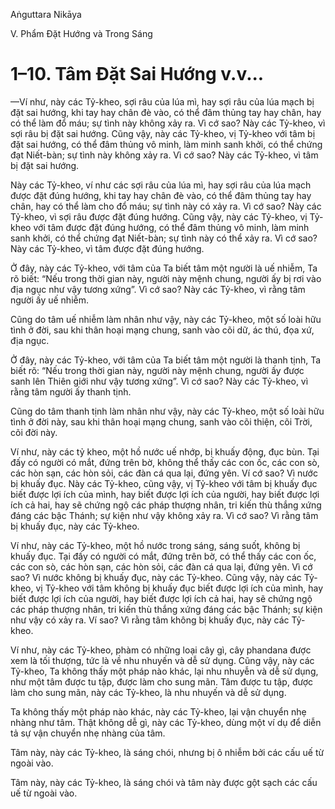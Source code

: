 Aṅguttara Nikāya

V. Phẩm Ðặt Hướng và Trong Sáng

# 1–10. Tâm Ðặt Sai Hướng v.v...

—Ví như, này các Tỷ-kheo, sợi râu của lúa mì, hay sợi râu của lúa mạch bị đặt sai hướng, khi tay hay chân đè vào, có thể đâm thủng tay hay chân, hay có thể làm đổ máu; sự tình này không xảy ra. Vì cớ sao? Này các Tỷ-kheo, vì sợi râu bị đặt sai hướng. Cũng vậy, này các Tỷ-kheo, vị Tỷ-kheo với tâm bị đặt sai hướng, có thể đâm thủng vô minh, làm minh sanh khởi, có thể chứng đạt Niết-bàn; sự tình này không xảy ra. Vì cớ sao? Này các Tỷ-kheo, vì tâm bị đặt sai hướng.

Này các Tỷ-kheo, ví như các sợi râu của lúa mì, hay sợi râu của lúa mạch được đặt đúng hướng, khi tay hay chân đè vào, có thể đâm thủng tay hay chân, hay có thể làm cho đổ máu; sự tình này có xảy ra. Vì cớ sao? Này các Tỷ-kheo, vì sợi râu được đặt đúng hướng. Cũng vậy, này các Tỷ-kheo, vị Tỷ-kheo với tâm được đặt đúng hướng, có thể đâm thủng vô minh, làm minh sanh khởi, có thể chứng đạt Niết-bàn; sự tình này có thể xảy ra. Vì cớ sao? Này các Tỷ-kheo, vì tâm được đặt đúng hướng.

Ở đây, này các Tỷ-kheo, với tâm của Ta biết tâm một người là uế nhiễm, Ta rõ biết: “Nếu trong thời gian này, người này mệnh chung, người ấy bị rơi vào địa ngục như vậy tương xứng”. Vì cớ sao? Này các Tỷ-kheo, vì rằng tâm người ấy uế nhiễm.

Cũng do tâm uế nhiễm làm nhân như vậy, này các Tỷ-kheo, một số loài hữu tình ở đời, sau khi thân hoại mạng chung, sanh vào cõi dữ, ác thú, đọa xứ, địa ngục.

Ở đây, này các Tỷ-kheo, với tâm của Ta biết tâm một người là thanh tịnh, Ta biết rõ: “Nếu trong thời gian này, người này mệnh chung, người ấy được sanh lên Thiên giới như vậy tương xứng”. Vì cớ sao? Này các Tỷ-kheo, vì rằng tâm người ấy thanh tịnh.

Cũng do tâm thanh tịnh làm nhân như vậy, này các Tỷ-kheo, một số loài hữu tình ở đời này, sau khi thân hoại mạng chung, sanh vào cõi thiện, cõi Trời, cõi đời này.

Ví như, này các tỷ kheo, một hồ nước uế nhớp, bị khuấy động, đục bùn. Tại đấy có người có mắt, đứng trên bờ, không thể thấy các con ốc, các con sò, các hòn sạn, các hòn sỏi, các đàn cá qua lại, đứng yên. Ví cớ sao? Vì nước bị khuấy đục. Này các Tỷ-kheo, cũng vậy, vị Tỷ-kheo với tâm bị khuấy đục biết được lợi ích của mình, hay biết được lợi ích của người, hay biết được lợi ích cả hai, hay sẽ chứng ngộ các pháp thượng nhân, tri kiến thù thắng xứng đáng các bậc Thánh; sự kiện như vậy không xảy ra. Vì cớ sao? Vì rằng tâm bị khuấy đục, này các Tỷ-kheo.

Ví như, này các Tỷ-kheo, một hồ nước trong sáng, sáng suốt, không bị khuấy đục. Tại đấy có người có mắt, đứng trên bờ, có thể thấy các con ốc, các con sò, các hòn sạn, các hòn sỏi, các đàn cá qua lại, đứng yên. Vì cớ sao? Vì nước không bị khuấy đục, này các Tỷ-kheo. Cũng vậy, này các Tỷ-kheo, vị Tỷ-kheo với tâm không bị khuấy đục biết được lợi ích của mình, hay biết được lợi ích của người, hay biết được lợi ích cả hai, hay sẽ chứng ngộ các pháp thượng nhân, tri kiến thù thắng xứng đáng các bậc Thánh; sự kiện như vậy có xảy ra. Ví sao? Vì rằng tâm không bị khuấy đục, này các Tỷ-kheo.

Ví như, này các Tỷ-kheo, phàm có những loại cây gì, cây phandana được xem là tối thượng, tức là về nhu nhuyến và dễ sử dụng. Cũng vậy, này các Tỷ-kheo, Ta không thấy một pháp nào khác, lại nhu nhuyễn và dễ sử dụng, như một tâm được tu tập, được làm cho sung mãn. Tâm được tu tập, được làm cho sung mãn, này các Tỷ-kheo, là nhu nhuyến và dễ sử dụng.

Ta không thấy một pháp nào khác, này các Tỷ-kheo, lại vận chuyển nhẹ nhàng như tâm. Thật không dễ gì, này các Tỷ-kheo, dùng một ví dụ để diễn tả sự vận chuyển nhẹ nhàng của tâm.

Tâm này, này các Tỷ-kheo, là sáng chói, nhưng bị ô nhiễm bởi các cấu uế từ ngoài vào.

Tâm này, này các Tỷ-kheo, là sáng chói và tâm này được gột sạch các cấu uế từ ngoài vào.

